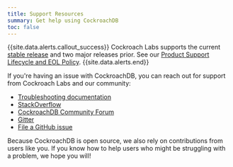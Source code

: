 ```yaml
---
title: Support Resources
summary: Get help using CockroachDB
toc: false
---
```


{{site.data.alerts.callout_success}}
Cockroach Labs supports the current <a href="https://www.cockroachlabs.com/docs/stable/install-cockroachdb.html">stable release</a> and two major releases prior. See our [Product Support Lifecycle and EOL Policy](eol-policy.html).
{{site.data.alerts.end}}

If you're having an issue with CockroachDB, you can reach out for support from Cockroach Labs and our community:

- [Troubleshooting documentation](troubleshooting-overview.html)
- [StackOverflow](http://stackoverflow.com/questions/tagged/cockroachdb)
- [CockroachDB Community Forum](https://forum.cockroachlabs.com)
- [Gitter](https://gitter.im/cockroachdb/cockroach)
- [File a GitHub issue](file-an-issue.html)

Because CockroachDB is open source, we also rely on contributions from users like you. If you know how to help users who might be struggling with a problem, we hope you will!

